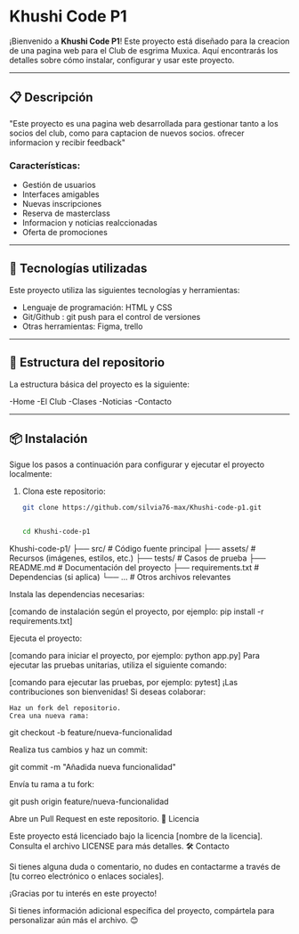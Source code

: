 # Khushi Code P1

¡Bienvenido a **Khushi Code P1**! Este proyecto está diseñado para la creacion de una pagina web para el Club de esgrima Muxica. Aquí encontrarás los detalles sobre cómo instalar, configurar y usar este proyecto.

---

## 📋 Descripción

"Este proyecto es una pagina web desarrollada para gestionar tanto a los socios del club, como para captacion de nuevos socios. ofrecer informacion y recibir feedback"

### Características:

  - Gestión de usuarios
  - Interfaces amigables
  - Nuevas inscripciones
  - Reserva de masterclass
  - Informacion y noticias realccionadas
  - Oferta de promociones
---

## 🚀 Tecnologías utilizadas

Este proyecto utiliza las siguientes tecnologías y herramientas:

- Lenguaje de programación: HTML y CSS 
- Git/Github : git push
para el control de versiones
- Otras herramientas: Figma, trello

---

## 📂 Estructura del repositorio

La estructura básica del proyecto es la siguiente:

-Home
-El Club
-Clases
-Noticias
-Contacto

---


## 📦 Instalación

Sigue los pasos a continuación para configurar y ejecutar el proyecto localmente:

1. Clona este repositorio:
   ```bash
   git clone https://github.com/silvia76-max/Khushi-code-p1.git


   cd Khushi-code-p1
Khushi-code-p1/ ├── src/ # Código fuente principal ├── assets/ # Recursos (imágenes, estilos, etc.) ├── tests/ # Casos de prueba ├── README.md # Documentación del proyecto ├── requirements.txt # Dependencias (si aplica) └── ... # Otros archivos relevantes


Instala las dependencias necesarias:

[comando de instalación según el proyecto, por ejemplo: pip install -r requirements.txt]

Ejecuta el proyecto:

[comando para iniciar el proyecto, por ejemplo: python app.py]
Para ejecutar las pruebas unitarias, utiliza el siguiente comando:

[comando para ejecutar las pruebas, por ejemplo: pytest]
¡Las contribuciones son bienvenidas! Si deseas colaborar:

    Haz un fork del repositorio.
    Crea una nueva rama:

git checkout -b feature/nueva-funcionalidad

Realiza tus cambios y haz un commit:

git commit -m "Añadida nueva funcionalidad"

Envía tu rama a tu fork:

git push origin feature/nueva-funcionalidad

Abre un Pull Request en este repositorio.
📄 Licencia

Este proyecto está licenciado bajo la licencia [nombre de la licencia]. Consulta el archivo LICENSE para más detalles.
🛠 Contacto

Si tienes alguna duda o comentario, no dudes en contactarme a través de [tu correo electrónico o enlaces sociales].

¡Gracias por tu interés en este proyecto!


Si tienes información adicional específica del proyecto, compártela para personalizar aún más el archivo. 😊
